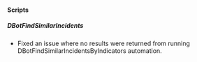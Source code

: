 
#### Scripts

##### DBotFindSimilarIncidents

- Fixed an issue where no results were returned from running DBotFindSimilarIncidentsByIndicators automation.

